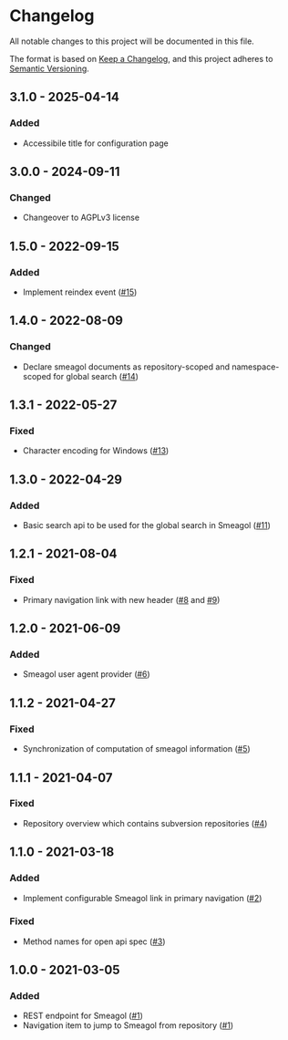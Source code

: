 # Changelog
All notable changes to this project will be documented in this file.

The format is based on [Keep a Changelog](https://keepachangelog.com/en/1.0.0/),
and this project adheres to [Semantic Versioning](https://semver.org/spec/v2.0.0.html).

## 3.1.0 - 2025-04-14
### Added
- Accessibile title for configuration page

## 3.0.0 - 2024-09-11
### Changed
- Changeover to AGPLv3 license

## 1.5.0 - 2022-09-15
### Added
- Implement reindex event ([#15](https://github.com/scm-manager/scm-smeagol-plugin/pull/15))

## 1.4.0 - 2022-08-09
### Changed
- Declare smeagol documents as repository-scoped and namespace-scoped for global search ([#14](https://github.com/scm-manager/scm-smeagol-plugin/pull/14))

## 1.3.1 - 2022-05-27
### Fixed
- Character encoding for Windows ([#13](https://github.com/scm-manager/scm-smeagol-plugin/pull/13))

## 1.3.0 - 2022-04-29
### Added
- Basic search api to be used for the global search in Smeagol ([#11](https://github.com/scm-manager/scm-smeagol-plugin/pull/11))

## 1.2.1 - 2021-08-04
### Fixed
- Primary navigation link with new header ([#8](https://github.com/scm-manager/scm-smeagol-plugin/issues/8) and [#9](https://github.com/scm-manager/scm-smeagol-plugin/pull/9))

## 1.2.0 - 2021-06-09
### Added
- Smeagol user agent provider ([#6](https://github.com/scm-manager/scm-smeagol-plugin/pull/6))

## 1.1.2 - 2021-04-27
### Fixed
- Synchronization of computation of smeagol information ([#5](https://github.com/scm-manager/scm-smeagol-plugin/pull/5))

## 1.1.1 - 2021-04-07
### Fixed
- Repository overview which contains subversion repositories ([#4](https://github.com/scm-manager/scm-smeagol-plugin/pull/4))

## 1.1.0 - 2021-03-18
### Added
- Implement configurable Smeagol link in primary navigation ([#2](https://github.com/scm-manager/scm-smeagol-plugin/pull/2))

### Fixed
- Method names for open api spec ([#3](https://github.com/scm-manager/scm-smeagol-plugin/pull/3))

## 1.0.0 - 2021-03-05
### Added
- REST endpoint for Smeagol ([#1](https://github.com/scm-manager/scm-smeagol-plugin/pull/1))
- Navigation item to jump to Smeagol from repository ([#1](https://github.com/scm-manager/scm-smeagol-plugin/pull/1))

